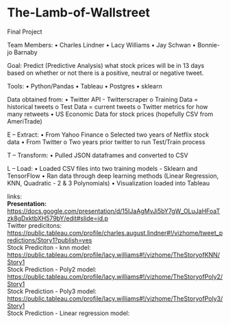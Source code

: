 # The-Lamb-of-Wallstreet
Final Project

Team Members: 
•	Charles Lindner
•	Lacy Williams
•	Jay Schwan
•	Bonnie-jo Barnaby

Goal:  Predict (Predictive Analysis) what stock prices will be in 13 days based on whether or not there is a positive, neutral or negative tweet.

Tools: 
•	Python/Pandas
•	Tableau
•	Postgres
•	sklearn

Data obtained from: 
•	Twitter API - Twitterscraper
o	Training Data = historical tweets
o	Test Data = current tweets
o	Twitter metrics for how many retweets
•	US Economic Data for stock prices (hopefully CSV from AmeriTrade) 

E – Extract:
•	From Yahoo Finance
o	Selected two years of Netflix stock data 
•	From Twitter
o	Two years prior twitter to run Test/Train process

T – Transform:
•	Pulled JSON dataframes and converted to CSV

L – Load:
•	Loaded CSV files into two training models - Sklearn and TensorFlow
•	Ran data through deep learning methods (Linear Regression, KNN, Quadratic - 2 & 3 Polynomials)
•	Visualization loaded into Tableau

links:</br>
<b>Presentation:</b> </br>
https://docs.google.com/presentation/d/15IJaAgMvJi5bY7gW_OLuJaHFoaTzk8gDxktbXH579bY/edit#slide=id.p </br>
Twitter predicitons:</br>
https://public.tableau.com/profile/charles.august.lindner#!/vizhome/tweet_predictions/Story1?publish=yes </br>
Stock Prediciton - knn model:</br>
https://public.tableau.com/profile/lacy.williams#!/vizhome/TheStoryofKNN/Story1 </br>
Stock Prediction - Poly2 model:</br>
https://public.tableau.com/profile/lacy.williams#!/vizhome/TheStoryofPoly2/Story1 </br>
Stock Prediction - Poly3 model:</br>
https://public.tableau.com/profile/lacy.williams#!/vizhome/TheStoryofPoly3/Story1 </br>
Stock Prediction - Linear regression model:</br>

